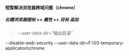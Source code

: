 #### 短暂解决浏览器跨域问题（chrome）
##### 右键浏览器图标 >> 属性 >> 目标 追加



> --user-data-dir="输出目录"



 --disable-web-security --user-data-dir=F:\03-temporary-application\chrome